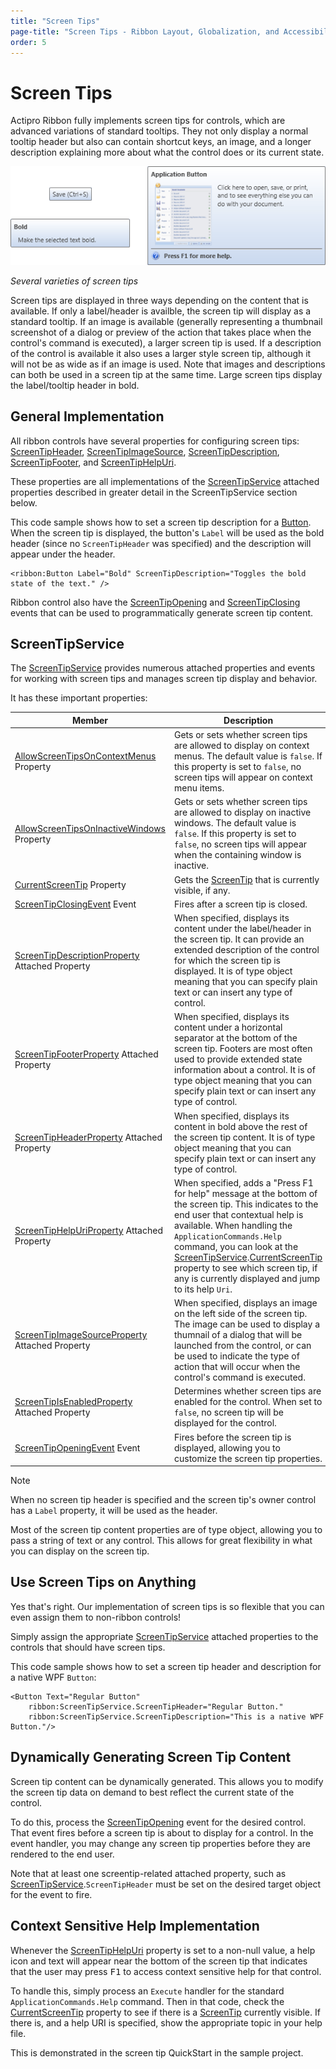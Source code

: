 ```yaml
---
title: "Screen Tips"
page-title: "Screen Tips - Ribbon Layout, Globalization, and Accessibility Features"
order: 5
---
```

# Screen Tips

Actipro Ribbon fully implements screen tips for controls, which are advanced variations of standard tooltips.  They not only display a normal tooltip header but also can contain shortcut keys, an image, and a longer description explaining more about what the control does or its current state.

![Screenshot](../images/screen-tips.gif)

*Several varieties of screen tips*

Screen tips are displayed in three ways depending on the content that is available.  If only a label/header is availble, the screen tip will display as a standard tooltip.  If an image is available (generally representing a thumbnail screenshot of a dialog or preview of the action that takes place when the control's command is executed), a larger screen tip is used.  If a description of the control is available it also uses a larger style screen tip, although it will not be as wide as if an image is used.  Note that images and descriptions can both be used in a screen tip at the same time.  Large screen tips display the label/tooltip header in bold.

## General Implementation

All ribbon controls have several properties for configuring screen tips: [ScreenTipHeader](xref:@ActiproUIRoot.Controls.Ribbon.Controls.Primitives.ControlBase.ScreenTipHeader), [ScreenTipImageSource](xref:@ActiproUIRoot.Controls.Ribbon.Controls.Primitives.ControlBase.ScreenTipImageSource), [ScreenTipDescription](xref:@ActiproUIRoot.Controls.Ribbon.Controls.Primitives.ControlBase.ScreenTipDescription), [ScreenTipFooter](xref:@ActiproUIRoot.Controls.Ribbon.Controls.Primitives.ControlBase.ScreenTipFooter), and [ScreenTipHelpUri](xref:@ActiproUIRoot.Controls.Ribbon.Controls.Primitives.ControlBase.ScreenTipHelpUri).

These properties are all implementations of the [ScreenTipService](xref:@ActiproUIRoot.Controls.Ribbon.UI.ScreenTipService) attached properties described in greater detail in the ScreenTipService section below.

This code sample shows how to set a screen tip description for a [Button](../controls/interactive/button.md).  When the screen tip is displayed, the button's `Label` will be used as the bold header (since no `ScreenTipHeader` was specified) and the description will appear under the header.

```xaml
<ribbon:Button Label="Bold" ScreenTipDescription="Toggles the bold state of the text." />
```

Ribbon control also have the [ScreenTipOpening](xref:@ActiproUIRoot.Controls.Ribbon.Controls.Primitives.ControlBase.ScreenTipOpening) and [ScreenTipClosing](xref:@ActiproUIRoot.Controls.Ribbon.Controls.Primitives.ControlBase.ScreenTipClosing) events that can be used to programmatically generate screen tip content.

## ScreenTipService

The [ScreenTipService](xref:@ActiproUIRoot.Controls.Ribbon.UI.ScreenTipService) provides numerous attached properties and events for working with screen tips and manages screen tip display and behavior.

It has these important properties:

| Member | Description |
|-----|-----|
| [AllowScreenTipsOnContextMenus](xref:@ActiproUIRoot.Controls.Ribbon.UI.ScreenTipService.AllowScreenTipsOnContextMenus) Property | Gets or sets whether screen tips are allowed to display on context menus.  The default value is `false`.  If this property is set to `false`, no screen tips will appear on context menu items. |
| [AllowScreenTipsOnInactiveWindows](xref:@ActiproUIRoot.Controls.Ribbon.UI.ScreenTipService.AllowScreenTipsOnInactiveWindows) Property | Gets or sets whether screen tips are allowed to display on inactive windows.  The default value is `false`.  If this property is set to `false`, no screen tips will appear when the containing window is inactive. |
| [CurrentScreenTip](xref:@ActiproUIRoot.Controls.Ribbon.UI.ScreenTipService.CurrentScreenTip) Property | Gets the [ScreenTip](xref:@ActiproUIRoot.Controls.Ribbon.Controls.ScreenTip) that is currently visible, if any. |
| [ScreenTipClosingEvent](xref:@ActiproUIRoot.Controls.Ribbon.UI.ScreenTipService.ScreenTipClosingEvent) Event | Fires after a screen tip is closed. |
| [ScreenTipDescriptionProperty](xref:@ActiproUIRoot.Controls.Ribbon.UI.ScreenTipService.ScreenTipDescriptionProperty) Attached Property | When specified, displays its content under the label/header in the screen tip.  It can provide an extended description of the control for which the screen tip is displayed.  It is of type object meaning that you can specify plain text or can insert any type of control. |
| [ScreenTipFooterProperty](xref:@ActiproUIRoot.Controls.Ribbon.UI.ScreenTipService.ScreenTipFooterProperty) Attached Property | When specified, displays its content under a horizontal separator at the bottom of the screen tip.  Footers are most often used to provide extended state information about a control.  It is of type object meaning that you can specify plain text or can insert any type of control. |
| [ScreenTipHeaderProperty](xref:@ActiproUIRoot.Controls.Ribbon.UI.ScreenTipService.ScreenTipHeaderProperty) Attached Property | When specified, displays its content in bold above the rest of the screen tip content.  It is of type object meaning that you can specify plain text or can insert any type of control. |
| [ScreenTipHelpUriProperty](xref:@ActiproUIRoot.Controls.Ribbon.UI.ScreenTipService.ScreenTipHelpUriProperty) Attached Property | When specified, adds a "Press F1 for help" message at the bottom of the screen tip.  This indicates to the end user that contextual help is available.  When handling the `ApplicationCommands.Help` command, you can look at the [ScreenTipService](xref:@ActiproUIRoot.Controls.Ribbon.UI.ScreenTipService).[CurrentScreenTip](xref:@ActiproUIRoot.Controls.Ribbon.UI.ScreenTipService.CurrentScreenTip) property to see which screen tip, if any is currently displayed and jump to its help `Uri`. |
| [ScreenTipImageSourceProperty](xref:@ActiproUIRoot.Controls.Ribbon.UI.ScreenTipService.ScreenTipImageSourceProperty) Attached Property | When specified, displays an image on the left side of the screen tip.  The image can be used to display a thumnail of a dialog that will be launched from the control, or can be used to indicate the type of action that will occur when the control's command is executed. |
| [ScreenTipIsEnabledProperty](xref:@ActiproUIRoot.Controls.Ribbon.UI.ScreenTipService.ScreenTipIsEnabledProperty) Attached Property | Determines whether screen tips are enabled for the control.  When set to `false`, no screen tip will be displayed for the control. |
| [ScreenTipOpeningEvent](xref:@ActiproUIRoot.Controls.Ribbon.UI.ScreenTipService.ScreenTipOpeningEvent) Event | Fires before the screen tip is displayed, allowing you to customize the screen tip properties. |

> [!NOTE]
> When no screen tip header is specified and the screen tip's owner control has a `Label` property, it will be used as the header.

Most of the screen tip content properties are of type object, allowing you to pass a string of text or any control.  This allows for great flexibility in what you can display on the screen tip.

## Use Screen Tips on Anything

Yes that's right.  Our implementation of screen tips is so flexible that you can even assign them to non-ribbon controls!

Simply assign the appropriate [ScreenTipService](xref:@ActiproUIRoot.Controls.Ribbon.UI.ScreenTipService) attached properties to the controls that should have screen tips.

This code sample shows how to set a screen tip header and description for a native WPF `Button`:

```xaml
<Button Text="Regular Button" 
	ribbon:ScreenTipService.ScreenTipHeader="Regular Button."
	ribbon:ScreenTipService.ScreenTipDescription="This is a native WPF Button."/>
```

## Dynamically Generating Screen Tip Content

Screen tip content can be dynamically generated.  This allows you to modify the screen tip data on demand to best reflect the current state of the control.

To do this, process the [ScreenTipOpening](xref:@ActiproUIRoot.Controls.Ribbon.Controls.Primitives.ControlBase.ScreenTipOpening) event for the desired control.  That event fires before a screen tip is about to display for a control.  In the event handler, you may change any screen tip properties before they are rendered to the end user.

Note that at least one screentip-related attached property, such as [ScreenTipService](xref:@ActiproUIRoot.Controls.Ribbon.UI.ScreenTipService).`ScreenTipHeader` must be set on the desired target object for the event to fire.

## Context Sensitive Help Implementation

Whenever the [ScreenTipHelpUri](xref:@ActiproUIRoot.Controls.Ribbon.Controls.Primitives.ControlBase.ScreenTipHelpUri) property is set to a non-null value, a help icon and text will appear near the bottom of the screen tip that indicates that the user may press <kbd>F1</kbd> to access context sensitive help for that control.

To handle this, simply process an `Execute` handler for the standard `ApplicationCommands.Help` command.  Then in that code, check the [CurrentScreenTip](xref:@ActiproUIRoot.Controls.Ribbon.UI.ScreenTipService.CurrentScreenTip) property to see if there is a [ScreenTip](xref:@ActiproUIRoot.Controls.Ribbon.Controls.ScreenTip) currently visible.  If there is, and a help URI is specified, show the appropriate topic in your help file.

This is demonstrated in the screen tip QuickStart in the sample project.
